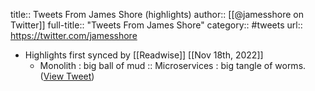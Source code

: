 title:: Tweets From James Shore (highlights)
author:: [[@jamesshore on Twitter]]
full-title:: "Tweets From James Shore"
category:: #tweets
url:: https://twitter.com/jamesshore

- Highlights first synced by [[Readwise]] [[Nov 18th, 2022]]
	- Monolith : big ball of mud :: Microservices : big tangle of worms. ([View Tweet](https://twitter.com/jamesshore/status/1390448159835365376))